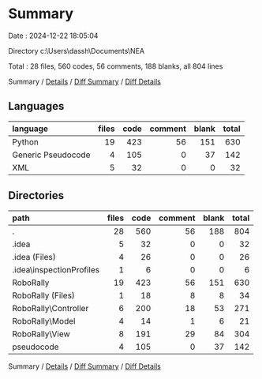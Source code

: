 # Summary

Date : 2024-12-22 18:05:04

Directory c:\\Users\\dassh\\Documents\\NEA

Total : 28 files,  560 codes, 56 comments, 188 blanks, all 804 lines

Summary / [Details](details.md) / [Diff Summary](diff.md) / [Diff Details](diff-details.md)

## Languages
| language | files | code | comment | blank | total |
| :--- | ---: | ---: | ---: | ---: | ---: |
| Python | 19 | 423 | 56 | 151 | 630 |
| Generic Pseudocode | 4 | 105 | 0 | 37 | 142 |
| XML | 5 | 32 | 0 | 0 | 32 |

## Directories
| path | files | code | comment | blank | total |
| :--- | ---: | ---: | ---: | ---: | ---: |
| . | 28 | 560 | 56 | 188 | 804 |
| .idea | 5 | 32 | 0 | 0 | 32 |
| .idea (Files) | 4 | 26 | 0 | 0 | 26 |
| .idea\\inspectionProfiles | 1 | 6 | 0 | 0 | 6 |
| RoboRally | 19 | 423 | 56 | 151 | 630 |
| RoboRally (Files) | 1 | 18 | 8 | 8 | 34 |
| RoboRally\\Controller | 6 | 200 | 18 | 53 | 271 |
| RoboRally\\Model | 4 | 14 | 1 | 6 | 21 |
| RoboRally\\View | 8 | 191 | 29 | 84 | 304 |
| pseudocode | 4 | 105 | 0 | 37 | 142 |

Summary / [Details](details.md) / [Diff Summary](diff.md) / [Diff Details](diff-details.md)